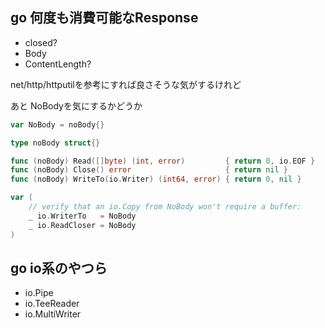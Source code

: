## go 何度も消費可能なResponse

- closed?
- Body
- ContentLength?

net/http/httputilを参考にすれば良さそうな気がするけれど

あと NoBodyを気にするかどうか

```go
var NoBody = noBody{}

type noBody struct{}

func (noBody) Read([]byte) (int, error)         { return 0, io.EOF }
func (noBody) Close() error                     { return nil }
func (noBody) WriteTo(io.Writer) (int64, error) { return 0, nil }

var (
	// verify that an io.Copy from NoBody won't require a buffer:
	_ io.WriterTo   = NoBody
	_ io.ReadCloser = NoBody
)
```

## go io系のやつら

- io.Pipe
- io.TeeReader
- io.MultiWriter
